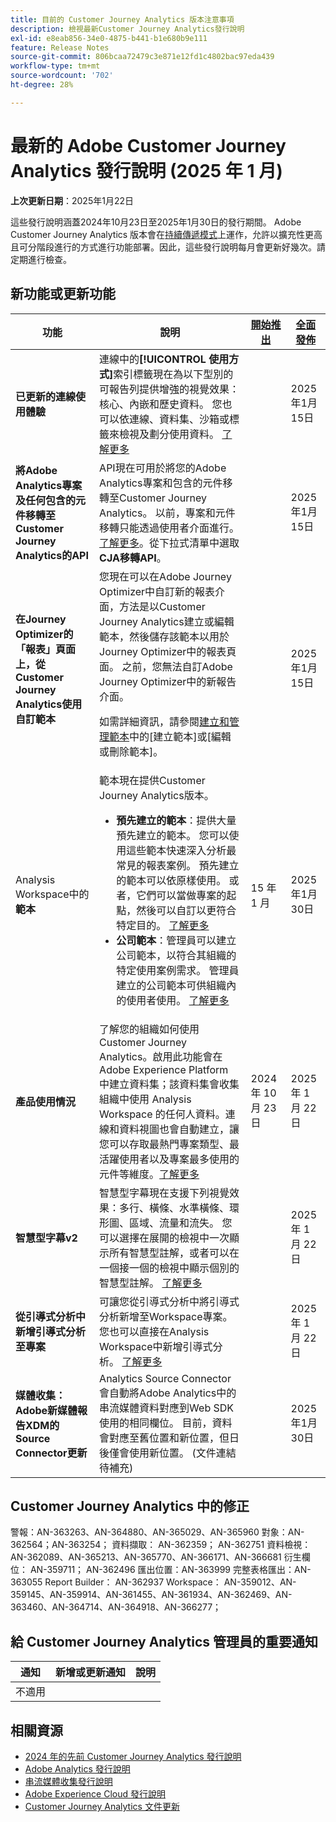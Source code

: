 ```yaml
---
title: 目前的 Customer Journey Analytics 版本注意事項
description: 檢視最新Customer Journey Analytics發行說明
exl-id: e8eab856-34e0-4875-b441-b1e680b9e111
feature: Release Notes
source-git-commit: 806bcaa72479c3e871e12fd1c4802bac97eda439
workflow-type: tm+mt
source-wordcount: '702'
ht-degree: 28%

---
```


# 最新的 Adobe Customer Journey Analytics 發行說明 (2025 年 1 月)

**上次更新日期**：2025年1月22日

這些發行說明涵蓋2024年10月23日至2025年1月30日的發行期間。 Adobe Customer Journey Analytics 版本會在[持續傳遞模式](releases.md)上運作，允許以擴充性更高且可分階段進行的方式進行功能部署。因此，這些發行說明每月會更新好幾次。請定期進行檢查。

## 新功能或更新功能

| 功能 | 說明 | [開始推出](releases.md) | [全面發佈](releases.md) |
| ----------- | ---------- | ------- | ---- |
| **已更新的連線使用體驗** | 連線中的&#x200B;**[!UICONTROL 使用方式]**&#x200B;索引標籤現在為以下型別的可報告列提供增強的視覺效果：核心、內嵌和歷史資料。 您也可以依連線、資料集、沙箱或標籤來檢視及劃分使用資料。 [了解更多](https://experienceleague.adobe.com/en/docs/analytics-platform/using/cja-connections/manage-connections#connections-usage) |  | 2025年1月15日 |
| **將Adobe Analytics專案及任何包含的元件移轉至Customer Journey Analytics的API** | API現在可用於將您的Adobe Analytics專案和包含的元件移轉至Customer Journey Analytics。 以前，專案和元件移轉只能透過使用者介面進行。 [了解更多](https://adobedocs.github.io/analytics-2.0-apis/?urls.primaryName=CJA%20Migration%20APIs)。從下拉式清單中選取&#x200B;**CJA移轉API**。 |  | 2025年1月15日 |
| **在Journey Optimizer的「報表」頁面上，從Customer Journey Analytics使用自訂範本** | 您現在可以在Adobe Journey Optimizer中自訂新的報表介面，方法是以Customer Journey Analytics建立或編輯範本，然後儲存該範本以用於Journey Optimizer中的報表頁面。 之前，您無法自訂Adobe Journey Optimizer中的新報告介面。 <p>如需詳細資訊，請參閱[建立和管理範本](https://experienceleague.adobe.com/en/docs/analytics-platform/using/cja-workspace/templates/create-templates)中的[建立範本]或[編輯或刪除範本]。  |  | 2025年1月15日 |
| Analysis Workspace中的&#x200B;**範本** | 範本現在提供Customer Journey Analytics版本。<ul><li>**預先建立的範本**：提供大量預先建立的範本。 您可以使用這些範本快速深入分析最常見的報表案例。 預先建立的範本可以依原樣使用。 或者，它們可以當做專案的起點，然後可以自訂以更符合特定目的。 [了解更多](/help/analysis-workspace/templates/use-templates.md)</li><li>**公司範本**：管理員可以建立公司範本，以符合其組織的特定使用案例需求。 管理員建立的公司範本可供組織內的使用者使用。 [了解更多](/help/analysis-workspace/templates/create-templates.md)</li></ul> | 15 年 1 月 | 2025年1月30日 |
| **產品使用情況** | 了解您的組織如何使用 Customer Journey Analytics。啟用此功能會在 Adobe Experience Platform 中建立資料集；該資料集會收集組織中使用 Analysis Workspace 的任何人資料。連線和資料視圖也會自動建立，讓您可以存取最熱門專案類型、最活躍使用者以及專案最多使用的元件等維度。[了解更多](/help/tools/product-usage/usage-overview.md) | 2024 年 10 月 23 日 | 2025 年 1 月 22 日 |
| **智慧型字幕v2** | 智慧型字幕現在支援下列視覺效果：多行、橫條、水準橫條、環形圖、區域、流量和流失。 您可以選擇在展開的檢視中一次顯示所有智慧型註解，或者可以在一個接一個的檢視中顯示個別的智慧型註解。 [了解更多](https://experienceleague.adobe.com/en/docs/analytics-platform/using/cja-workspace/visualizations/intelligent-captions) |  | 2025 年 1 月 22 日 |
| **從引導式分析中新增引導式分析至專案** | 可讓您從引導式分析中將引導式分析新增至Workspace專案。 您也可以直接在Analysis Workspace中新增引導式分析。 [了解更多](https://experienceleague.adobe.com/zh-hant/docs/analytics-platform/using/guided-analysis/overview) |  | 2025 年 1 月 22 日 |
| **媒體收集：Adobe新媒體報告XDM的Source Connector更新** | Analytics Source Connector會自動將Adobe Analytics中的串流媒體資料對應到Web SDK使用的相同欄位。 目前，資料會對應至舊位置和新位置，但日後僅會使用新位置。 (文件連結待補充) |  | 2025年1月30日 |

## Customer Journey Analytics 中的修正

警報：AN-363263、AN-364880、AN-365029、AN-365960
對象：AN-362564；AN-363254；
資料擷取： AN-362359； AN-362751
資料檢視：AN-362089、AN-365213、AN-365770、AN-366171、AN-366681
衍生欄位： AN-359711； AN-362496
匯出位置：AN-363999
完整表格匯出：AN-363055
Report Builder： AN-362937
Workspace： AN-359012、AN-359145、AN-359914、AN-361455、AN-361934、AN-362469、AN-363460、AN-364714、AN-364918、AN-366277；


## 給 Customer Journey Analytics 管理員的重要通知

| 通知 | 新增或更新通知 | 說明 |
| --- | --- | --- |
| 不適用 | | |

## 相關資源

* [2024 年的先前 Customer Journey Analytics 發行說明](/help/release-notes/2024.md)
* [Adobe Analytics 發行說明](https://experienceleague.adobe.com/docs/analytics/release-notes/latest.html?lang=zh-hant)
* [串流媒體收集發行說明](https://experienceleague.adobe.com/docs/media-analytics/using/additional-resources/release-notes.html?lang=zh-hant)
* [Adobe Experience Cloud 發行說明](https://experienceleague.adobe.com/docs/release-notes/experience-cloud/current.html?lang=zh-hant)
* [Customer Journey Analytics 文件更新](/help/release-notes/doc-changes.md)
